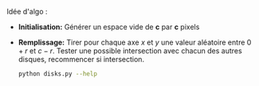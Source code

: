Idée d'algo :

-   **Initialisation:** Générer un espace vide de ****c**** par ****c**** pixels
-   **Remplissage:** Tirer pour chaque axe *x* et *y* une valeur aléatoire entre $0 + r$ et $c - r$. Tester une possible intersection avec chacun des autres disques, recommencer si intersection.

    ```bash
    python disks.py --help
    ```